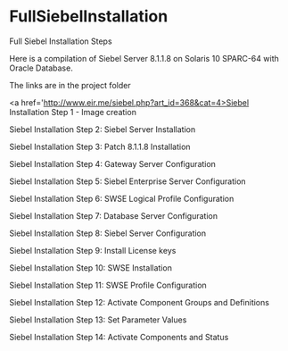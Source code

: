 # FullSiebelInstallation
Full Siebel Installation Steps

Here is a compilation of Siebel Server 8.1.1.8 on Solaris 10 SPARC-64 with Oracle Database.

The links are in the project folder

<a href='http://www.eir.me/siebel.php?art_id=368&cat=4>Siebel Installation Step 1 - Image creation</a>

Siebel Installation Step 2: Siebel Server Installation

Siebel Installation Step 3: Patch 8.1.1.8 Installation

Siebel Installation Step 4: Gateway Server Configuration

Siebel Installation Step 5: Siebel Enterprise Server Configuration

Siebel Installation Step 6: SWSE Logical Profile Configuration

Siebel Installation Step 7: Database Server Configuration

Siebel Installation Step 8: Siebel Server Configuration

Siebel Installation Step 9: Install License keys

Siebel Installation Step 10: SWSE Installation

Siebel Installation Step 11: SWSE Profile Configuration

Siebel Installation Step 12: Activate Component Groups and Definitions

Siebel Installation Step 13: Set Parameter Values

Siebel Installation Step 14: Activate Components and Status
